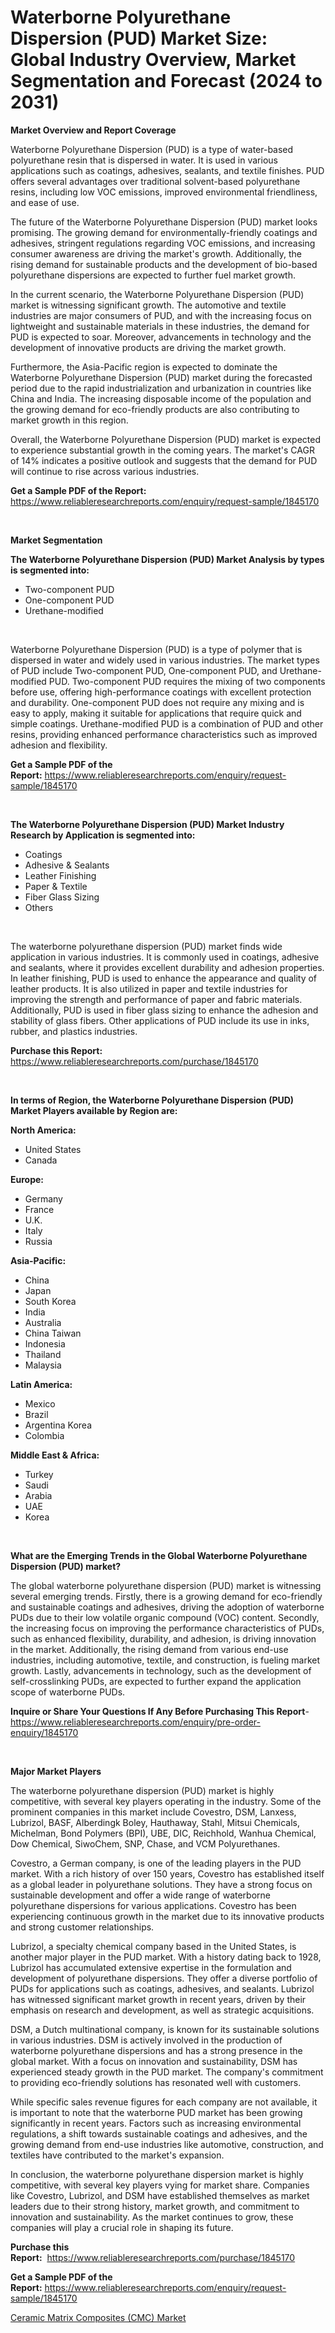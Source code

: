 <p><h1>Waterborne Polyurethane Dispersion (PUD) Market Size: Global Industry Overview, Market Segmentation and Forecast (2024 to 2031)</h1></p><p><strong>Market Overview and Report Coverage</strong></p>
<p><p>Waterborne Polyurethane Dispersion (PUD) is a type of water-based polyurethane resin that is dispersed in water. It is used in various applications such as coatings, adhesives, sealants, and textile finishes. PUD offers several advantages over traditional solvent-based polyurethane resins, including low VOC emissions, improved environmental friendliness, and ease of use.</p><p>The future of the Waterborne Polyurethane Dispersion (PUD) market looks promising. The growing demand for environmentally-friendly coatings and adhesives, stringent regulations regarding VOC emissions, and increasing consumer awareness are driving the market's growth. Additionally, the rising demand for sustainable products and the development of bio-based polyurethane dispersions are expected to further fuel market growth.</p><p>In the current scenario, the Waterborne Polyurethane Dispersion (PUD) market is witnessing significant growth. The automotive and textile industries are major consumers of PUD, and with the increasing focus on lightweight and sustainable materials in these industries, the demand for PUD is expected to soar. Moreover, advancements in technology and the development of innovative products are driving the market growth.</p><p>Furthermore, the Asia-Pacific region is expected to dominate the Waterborne Polyurethane Dispersion (PUD) market during the forecasted period due to the rapid industrialization and urbanization in countries like China and India. The increasing disposable income of the population and the growing demand for eco-friendly products are also contributing to market growth in this region.</p><p>Overall, the Waterborne Polyurethane Dispersion (PUD) market is expected to experience substantial growth in the coming years. The market's CAGR of 14% indicates a positive outlook and suggests that the demand for PUD will continue to rise across various industries.</p></p>
<p><strong>Get a Sample PDF of the Report:</strong> <a href="https://www.reliableresearchreports.com/enquiry/request-sample/1845170">https://www.reliableresearchreports.com/enquiry/request-sample/1845170</a></p>
<p>&nbsp;</p>
<p><strong>Market Segmentation</strong></p>
<p><strong>The Waterborne Polyurethane Dispersion (PUD) Market Analysis by types is segmented into:</strong></p>
<p><ul><li>Two-component PUD</li><li>One-component PUD</li><li>Urethane-modified</li></ul></p>
<p>&nbsp;</p>
<p><p>Waterborne Polyurethane Dispersion (PUD) is a type of polymer that is dispersed in water and widely used in various industries. The market types of PUD include Two-component PUD, One-component PUD, and Urethane-modified PUD. Two-component PUD requires the mixing of two components before use, offering high-performance coatings with excellent protection and durability. One-component PUD does not require any mixing and is easy to apply, making it suitable for applications that require quick and simple coatings. Urethane-modified PUD is a combination of PUD and other resins, providing enhanced performance characteristics such as improved adhesion and flexibility.</p></p>
<p><strong>Get a Sample PDF of the Report:</strong>&nbsp;<a href="https://www.reliableresearchreports.com/enquiry/request-sample/1845170">https://www.reliableresearchreports.com/enquiry/request-sample/1845170</a></p>
<p>&nbsp;</p>
<p><strong>The Waterborne Polyurethane Dispersion (PUD) Market Industry Research by Application is segmented into:</strong></p>
<p><ul><li>Coatings</li><li>Adhesive & Sealants</li><li>Leather Finishing</li><li>Paper & Textile</li><li>Fiber Glass Sizing</li><li>Others</li></ul></p>
<p>&nbsp;</p>
<p><p>The waterborne polyurethane dispersion (PUD) market finds wide application in various industries. It is commonly used in coatings, adhesive and sealants, where it provides excellent durability and adhesion properties. In leather finishing, PUD is used to enhance the appearance and quality of leather products. It is also utilized in paper and textile industries for improving the strength and performance of paper and fabric materials. Additionally, PUD is used in fiber glass sizing to enhance the adhesion and stability of glass fibers. Other applications of PUD include its use in inks, rubber, and plastics industries.</p></p>
<p><strong>Purchase this Report:</strong>&nbsp; <a href="https://www.reliableresearchreports.com/purchase/1845170">https://www.reliableresearchreports.com/purchase/1845170</a></p>
<p>&nbsp;</p>
<p><strong>In terms of Region, the Waterborne Polyurethane Dispersion (PUD) Market Players available by Region are:</strong></p>
<p>
    <p> <strong> North America: </strong>
        <ul>
            <li>United States</li>
            <li>Canada</li>
        </ul>
        </p> 
    <p> <strong> Europe: </strong>
        <ul>
            <li>Germany</li>
            <li>France</li>
            <li>U.K.</li>
            <li>Italy</li>
            <li>Russia</li>
        </ul>
        </p> 
    <p> <strong> Asia-Pacific: </strong>
        <ul>
            <li>China</li>
            <li>Japan</li>
            <li>South Korea</li>
            <li>India</li>
            <li>Australia</li>
            <li>China Taiwan</li>
            <li>Indonesia</li>
            <li>Thailand</li>
            <li>Malaysia</li>
        </ul>
        </p> 
    <p> <strong> Latin America: </strong>
        <ul>
            <li>Mexico</li>
            <li>Brazil</li>
            <li>Argentina Korea</li>
            <li>Colombia</li>
        </ul>
        </p> 
    <p> <strong> Middle East & Africa: </strong>
        <ul>
            <li>Turkey</li>
            <li>Saudi</li>
            <li>Arabia</li>
            <li>UAE</li>
            <li>Korea</li>
        </ul>
    </p>
    </p>
<p>&nbsp;</p>
<p><strong>What are the Emerging Trends in the Global Waterborne Polyurethane Dispersion (PUD) market?</strong></p>
<p><p>The global waterborne polyurethane dispersion (PUD) market is witnessing several emerging trends. Firstly, there is a growing demand for eco-friendly and sustainable coatings and adhesives, driving the adoption of waterborne PUDs due to their low volatile organic compound (VOC) content. Secondly, the increasing focus on improving the performance characteristics of PUDs, such as enhanced flexibility, durability, and adhesion, is driving innovation in the market. Additionally, the rising demand from various end-use industries, including automotive, textile, and construction, is fueling market growth. Lastly, advancements in technology, such as the development of self-crosslinking PUDs, are expected to further expand the application scope of waterborne PUDs.</p></p>
<p><strong>Inquire or Share Your Questions If Any Before Purchasing This Report</strong>- <a href="https://www.reliableresearchreports.com/enquiry/pre-order-enquiry/1845170">https://www.reliableresearchreports.com/enquiry/pre-order-enquiry/1845170</a></p>
<p>&nbsp;</p>
<p><strong>Major Market Players</strong></p>
<p><p>The waterborne polyurethane dispersion (PUD) market is highly competitive, with several key players operating in the industry. Some of the prominent companies in this market include Covestro, DSM, Lanxess, Lubrizol, BASF, Alberdingk Boley, Hauthaway, Stahl, Mitsui Chemicals, Michelman, Bond Polymers (BPI), UBE, DIC, Reichhold, Wanhua Chemical, Dow Chemical, SiwoChem, SNP, Chase, and VCM Polyurethanes.</p><p>Covestro, a German company, is one of the leading players in the PUD market. With a rich history of over 150 years, Covestro has established itself as a global leader in polyurethane solutions. They have a strong focus on sustainable development and offer a wide range of waterborne polyurethane dispersions for various applications. Covestro has been experiencing continuous growth in the market due to its innovative products and strong customer relationships.</p><p>Lubrizol, a specialty chemical company based in the United States, is another major player in the PUD market. With a history dating back to 1928, Lubrizol has accumulated extensive expertise in the formulation and development of polyurethane dispersions. They offer a diverse portfolio of PUDs for applications such as coatings, adhesives, and sealants. Lubrizol has witnessed significant market growth in recent years, driven by their emphasis on research and development, as well as strategic acquisitions.</p><p>DSM, a Dutch multinational company, is known for its sustainable solutions in various industries. DSM is actively involved in the production of waterborne polyurethane dispersions and has a strong presence in the global market. With a focus on innovation and sustainability, DSM has experienced steady growth in the PUD market. The company's commitment to providing eco-friendly solutions has resonated well with customers.</p><p>While specific sales revenue figures for each company are not available, it is important to note that the waterborne PUD market has been growing significantly in recent years. Factors such as increasing environmental regulations, a shift towards sustainable coatings and adhesives, and the growing demand from end-use industries like automotive, construction, and textiles have contributed to the market's expansion.</p><p>In conclusion, the waterborne polyurethane dispersion market is highly competitive, with several key players vying for market share. Companies like Covestro, Lubrizol, and DSM have established themselves as market leaders due to their strong history, market growth, and commitment to innovation and sustainability. As the market continues to grow, these companies will play a crucial role in shaping its future.</p></p>
<p><strong>Purchase this Report:</strong>&nbsp;&nbsp;<a href="https://www.reliableresearchreports.com/purchase/1845170">https://www.reliableresearchreports.com/purchase/1845170</a></p>
<p></p>
<p><strong>Get a Sample PDF of the Report:</strong>&nbsp;<a href="https://www.reliableresearchreports.com/enquiry/request-sample/1845170">https://www.reliableresearchreports.com/enquiry/request-sample/1845170</a></p>
<p><p><a href="https://github.com/RichRobinson5/Market-Research-Report-List-2/blob/main/ceramic-matrix-composites-cmc-market.md">Ceramic Matrix Composites (CMC) Market</a></p></p>